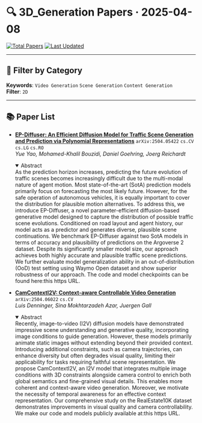 # 🔍 3D_Generation Papers · 2025-04-08

[![Total Papers](https://img.shields.io/badge/Papers-2-2688EB)]()
[![Last Updated](https://img.shields.io/badge/dynamic/json?url=https://api.github.com/repos/tavish9/awesome-daily-AI-arxiv/commits/main&query=%24.commit.author.date&label=updated&color=orange)]()

---

## 📌 Filter by Category
**Keywords**: `Video Generation` `Scene Generation` `Content Generation`  
**Filter**: `2D`

---

## 📚 Paper List

- **[EP-Diffuser: An Efficient Diffusion Model for Traffic Scene Generation and Prediction via Polynomial Representations](https://arxiv.org/abs/2504.05422)**  `arXiv:2504.05422`  `cs.CV` `cs.LG` `cs.RO`  
  _Yue Yao, Mohamed-Khalil Bouzidi, Daniel Goehring, Joerg Reichardt_
  <details open><summary>Abstract</summary>
  As the prediction horizon increases, predicting the future evolution of traffic scenes becomes increasingly difficult due to the multi-modal nature of agent motion. Most state-of-the-art (SotA) prediction models primarily focus on forecasting the most likely future. However, for the safe operation of autonomous vehicles, it is equally important to cover the distribution for plausible motion alternatives. To address this, we introduce EP-Diffuser, a novel parameter-efficient diffusion-based generative model designed to capture the distribution of possible traffic scene evolutions. Conditioned on road layout and agent history, our model acts as a predictor and generates diverse, plausible scene continuations. We benchmark EP-Diffuser against two SotA models in terms of accuracy and plausibility of predictions on the Argoverse 2 dataset. Despite its significantly smaller model size, our approach achieves both highly accurate and plausible traffic scene predictions. We further evaluate model generalization ability in an out-of-distribution (OoD) test setting using Waymo Open dataset and show superior robustness of our approach. The code and model checkpoints can be found here:this https URL.
  </details>

- **[CamContextI2V: Context-aware Controllable Video Generation](https://arxiv.org/abs/2504.06022)**  `arXiv:2504.06022`  `cs.CV`  
  _Luis Denninger, Sina Mokhtarzadeh Azar, Juergen Gall_
  <details open><summary>Abstract</summary>
  Recently, image-to-video (I2V) diffusion models have demonstrated impressive scene understanding and generative quality, incorporating image conditions to guide generation. However, these models primarily animate static images without extending beyond their provided context. Introducing additional constraints, such as camera trajectories, can enhance diversity but often degrades visual quality, limiting their applicability for tasks requiring faithful scene representation. We propose CamContextI2V, an I2V model that integrates multiple image conditions with 3D constraints alongside camera control to enrich both global semantics and fine-grained visual details. This enables more coherent and context-aware video generation. Moreover, we motivate the necessity of temporal awareness for an effective context representation. Our comprehensive study on the RealEstate10K dataset demonstrates improvements in visual quality and camera controllability. We make our code and models publicly available at:this https URL.
  </details>
